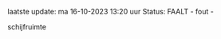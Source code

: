 laatste update: 
ma 16-10-2023 13:20   uur 
Status: FAALT - fout - 
<div class="service R">schijfruimte</div>